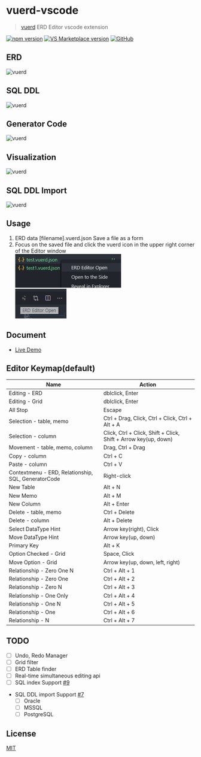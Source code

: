 # vuerd-vscode

> [vuerd](https://github.com/vuerd/vuerd) ERD Editor vscode extension

[![npm version](https://img.shields.io/npm/v/vuerd.svg?color=blue)](https://www.npmjs.com/package/vuerd) [![VS Marketplace version](https://vsmarketplacebadge.apphb.com/version-short/dineug.vuerd-vscode.svg?color=blue)](https://marketplace.visualstudio.com/items?itemName=dineug.vuerd-vscode) [![GitHub](https://img.shields.io/github/license/vuerd/vuerd)](https://github.com/vuerd/vuerd/blob/master/LICENSE)

## ERD

![vuerd](https://github.com/vuerd/vuerd/blob/master/img/vuerd-erd.gif?raw=true)

## SQL DDL

![vuerd](https://github.com/vuerd/vuerd/blob/master/img/vuerd-ddl.gif?raw=true)

## Generator Code

![vuerd](https://github.com/vuerd/vuerd/blob/master/img/vuerd-generator-code.gif?raw=true)

## Visualization

![vuerd](https://github.com/vuerd/vuerd/blob/master/img/vuerd-visualization.gif?raw=true)

## SQL DDL Import

![vuerd](https://github.com/vuerd/vuerd/blob/master/img/vuerd-ddl-import.gif?raw=true)

## Usage

1. ERD data [filename].vuerd.json Save a file as a form
1. Focus on the saved file and click the vuerd icon in the upper right corner of the Editor window  
   ![Image](./img/vuerd-vscode-1.png)  
   ![Image](./img/vuerd-vscode-2.png)

## Document

- [Live Demo](https://vuerd.github.io/vuerd/)

## Editor Keymap(default)

| Name                                                | Action                                                          |
| --------------------------------------------------- | --------------------------------------------------------------- |
| Editing - ERD                                       | dblclick, Enter                                                 |
| Editing - Grid                                      | dblclick, Enter                                                 |
| All Stop                                            | Escape                                                          |
| Selection - table, memo                             | Ctrl + Drag, Click, Ctrl + Click, Ctrl + Alt + A                |
| Selection - column                                  | Click, Ctrl + Click, Shift + Click, Shift + Arrow key(up, down) |
| Movement - table, memo, column                      | Drag, Ctrl + Drag                                               |
| Copy - column                                       | Ctrl + C                                                        |
| Paste - column                                      | Ctrl + V                                                        |
| Contextmenu - ERD, Relationship, SQL, GeneratorCode | Right-click                                                     |
| New Table                                           | Alt + N                                                         |
| New Memo                                            | Alt + M                                                         |
| New Column                                          | Alt + Enter                                                     |
| Delete - table, memo                                | Ctrl + Delete                                                   |
| Delete - column                                     | Alt + Delete                                                    |
| Select DataType Hint                                | Arrow key(right), Click                                         |
| Move DataType Hint                                  | Arrow key(up, down)                                             |
| Primary Key                                         | Alt + K                                                         |
| Option Checked - Grid                               | Space, Click                                                    |
| Move Option - Grid                                  | Arrow key(up, down, left, right)                                |
| Relationship - Zero One N                           | Ctrl + Alt + 1                                                  |
| Relationship - Zero One                             | Ctrl + Alt + 2                                                  |
| Relationship - Zero N                               | Ctrl + Alt + 3                                                  |
| Relationship - One Only                             | Ctrl + Alt + 4                                                  |
| Relationship - One N                                | Ctrl + Alt + 5                                                  |
| Relationship - One                                  | Ctrl + Alt + 6                                                  |
| Relationship - N                                    | Ctrl + Alt + 7                                                  |

## TODO

- [ ] Undo, Redo Manager
- [ ] Grid filter
- [ ] ERD Table finder
- [ ] Real-time simultaneous editing api
- [ ] SQL index Support [#9](https://github.com/vuerd/vuerd-vscode/issues/9)
- SQL DDL import Support [#7](https://github.com/vuerd/vuerd-vscode/issues/7)
  - [ ] Oracle
  - [ ] MSSQL
  - [ ] PostgreSQL

## License

[MIT](https://github.com/vuerd/vuerd-vscode/blob/master/LICENSE)
